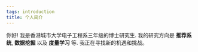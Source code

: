 ```yaml
---
tags: introduction
title: 个人简介
---
```


你好! 我是香港城市大学电子工程系三年级的博士研究生. 我的研究方向是 **推荐系统**, **数据挖掘** 以及 **度量学习** 等. 我正在寻找新的机遇和挑战。
